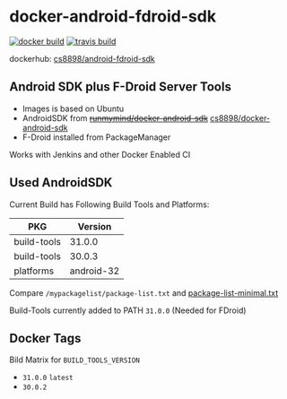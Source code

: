 # docker-android-fdroid-sdk

[![docker build](https://img.shields.io/docker/cloud/build/cs8898/android-fdroid-sdk)](https://hub.docker.com/r/cs8898/android-fdroid-sdk) [![travis build](https://api.travis-ci.com/cs8898/docker-android-fdroid-sdk.svg)](https://app.travis-ci.com/github/cs8898/docker-android-fdroid-sdk)

dockerhub: [cs8898/android-fdroid-sdk](https://hub.docker.com/r/cs8898/android-fdroid-sdk)

## Android SDK plus F-Droid Server Tools

* Images is based on Ubuntu
* AndroidSDK from ~~[runmymind/docker-android-sdk](https://hub.docker.com/r/runmymind/docker-android-sdk)~~  [cs8898/docker-android-sdk](https://hub.docker.com/r/cs8898/docker-android-sdk)
* F-Droid installed from PackageManager

Works with Jenkins and other Docker Enabled CI

## Used AndroidSDK

Current Build has Following Build Tools and Platforms:

| PKG         | Version    |
| ----------- | ---------- |
| build-tools | 31.0.0     |
| build-tools | 30.0.3     |
| platforms   | android-32 |

Compare `/mypackagelist/package-list.txt` and [package-list-minimal.txt](https://github.com/cs8898/docker-android-sdk/blob/master/tools/package-list-minimal.txt)

Build-Tools currently added to PATH `31.0.0`
(Needed for FDroid)

## Docker Tags

Bild Matrix for `BUILD_TOOLS_VERSION`

* `31.0.0` `latest`
* `30.0.2`
